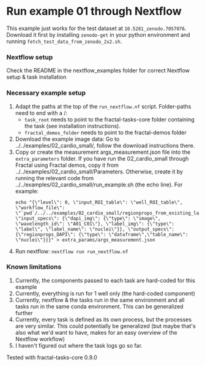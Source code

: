 # Run example 01 through Nextflow

This example just works for the test dataset at `10.5281_zenodo.7057076`. Download it first by installing `zenodo-get` in your python environment and running `fetch_test_data_from_zenodo_2x2.sh`.

### Nextflow setup
Check the README in the nextflow_examples folder for correct Nextflow setup & task installation

### Necessary example setup
1. Adapt the paths at the top of the `run_nextflow.nf` script. Folder-paths need to end with a /: 
    - `task_root` needs to point to the fractal-tasks-core folder containing the task (see installation instructions).
    - `fractal_demos_folder` needs to point to the fractal-demos folder
2. Download the example image data: Go to ../../examples/02_cardio_small/, follow the download instructions there.
3. Copy or create the measurement args_measurement.json file into the `extra_parameters` folder. If you have run the 02_cardio_small through Fractal using Fractal demos, copy it from ../../examples/02_cardio_small/Parameters. Otherwise, create it by running the relevant code from ../../examples/02_cardio_small/run_example.sh (the echo line). For example: 
    ```
    echo "{\"level\": 0, \"input_ROI_table\": \"well_ROI_table\", \"workflow_file\": \"`pwd`/../../examples/02_cardio_small/regionprops_from_existing_labels_feature.yaml\", \"input_specs\": {\"dapi_img\": {\"type\": \"image\", \"wavelength_id\": \"A01_C01\"}, \"label_img\": {\"type\": \"label\", \"label_name\": \"nuclei\"}}, \"output_specs\": {\"regionprops_DAPI\": {\"type\": \"dataframe\",\"table_name\": \"nuclei\"}}}" > extra_params/args_measurement.json
    ```
4. Run nextflow: `nextflow run run_nextflow.nf`


### Known limitations
1. Currently, the components passed to each task are hard-coded for this example
2. Currently, everything is run for 1 well only (the hard-coded component)
3. Currently, nextflow & the tasks run in the same environment and all tasks run in the same conda environment. This can be generalized further
4. Currently, every task is defined as its own process, but the processes are very similar. This could potentially be generalized (but maybe that's also what we'd want to have, makes for an easy overview of the Nextflow workflow)
5. I haven't figured out where the task logs go so far.


Tested with fractal-tasks-core 0.9.0
